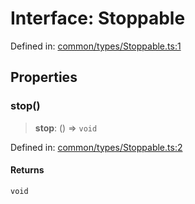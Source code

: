 # Interface: Stoppable

Defined in: [common/types/Stoppable.ts:1](https://github.com/Forge-Game-Engine/Forge/blob/7a38cd584d26e8fac97f61bf2359fb32ea34a7fc/src/common/types/Stoppable.ts#L1)

## Properties

### stop()

> **stop**: () => `void`

Defined in: [common/types/Stoppable.ts:2](https://github.com/Forge-Game-Engine/Forge/blob/7a38cd584d26e8fac97f61bf2359fb32ea34a7fc/src/common/types/Stoppable.ts#L2)

#### Returns

`void`
